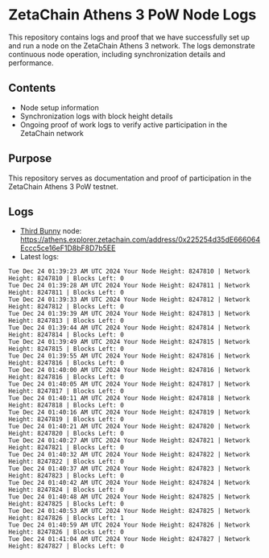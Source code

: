 # ZetaChain Athens 3 PoW Node Logs
This repository contains logs and proof that we have successfully set up and run a node on the ZetaChain Athens 3 network. The logs demonstrate continuous node operation, including synchronization details and performance.

## Contents
- Node setup information
- Synchronization logs with block height details
- Ongoing proof of work logs to verify active participation in the ZetaChain network

## Purpose
This repository serves as documentation and proof of participation in the ZetaChain Athens 3 PoW testnet.

## Logs

- [Third Bunny](https://thirdbunny.xyz/) node: https://athens.explorer.zetachain.com/address/0x225254d35dE666064Eccc5ce16eF1D8bF8D7b5EE
- Latest logs:
```
Tue Dec 24 01:39:23 AM UTC 2024 Your Node Height: 8247810 | Network Height: 8247810 | Blocks Left: 0
Tue Dec 24 01:39:28 AM UTC 2024 Your Node Height: 8247811 | Network Height: 8247811 | Blocks Left: 0
Tue Dec 24 01:39:33 AM UTC 2024 Your Node Height: 8247812 | Network Height: 8247812 | Blocks Left: 0
Tue Dec 24 01:39:39 AM UTC 2024 Your Node Height: 8247813 | Network Height: 8247813 | Blocks Left: 0
Tue Dec 24 01:39:44 AM UTC 2024 Your Node Height: 8247814 | Network Height: 8247814 | Blocks Left: 0
Tue Dec 24 01:39:49 AM UTC 2024 Your Node Height: 8247815 | Network Height: 8247815 | Blocks Left: 0
Tue Dec 24 01:39:55 AM UTC 2024 Your Node Height: 8247816 | Network Height: 8247816 | Blocks Left: 0
Tue Dec 24 01:40:00 AM UTC 2024 Your Node Height: 8247816 | Network Height: 8247816 | Blocks Left: 0
Tue Dec 24 01:40:05 AM UTC 2024 Your Node Height: 8247817 | Network Height: 8247817 | Blocks Left: 0
Tue Dec 24 01:40:11 AM UTC 2024 Your Node Height: 8247818 | Network Height: 8247818 | Blocks Left: 0
Tue Dec 24 01:40:16 AM UTC 2024 Your Node Height: 8247819 | Network Height: 8247819 | Blocks Left: 0
Tue Dec 24 01:40:21 AM UTC 2024 Your Node Height: 8247820 | Network Height: 8247820 | Blocks Left: 0
Tue Dec 24 01:40:27 AM UTC 2024 Your Node Height: 8247821 | Network Height: 8247821 | Blocks Left: 0
Tue Dec 24 01:40:32 AM UTC 2024 Your Node Height: 8247822 | Network Height: 8247822 | Blocks Left: 0
Tue Dec 24 01:40:37 AM UTC 2024 Your Node Height: 8247823 | Network Height: 8247823 | Blocks Left: 0
Tue Dec 24 01:40:42 AM UTC 2024 Your Node Height: 8247824 | Network Height: 8247824 | Blocks Left: 0
Tue Dec 24 01:40:48 AM UTC 2024 Your Node Height: 8247825 | Network Height: 8247825 | Blocks Left: 0
Tue Dec 24 01:40:53 AM UTC 2024 Your Node Height: 8247825 | Network Height: 8247826 | Blocks Left: 1
Tue Dec 24 01:40:59 AM UTC 2024 Your Node Height: 8247826 | Network Height: 8247826 | Blocks Left: 0
Tue Dec 24 01:41:04 AM UTC 2024 Your Node Height: 8247827 | Network Height: 8247827 | Blocks Left: 0
```
